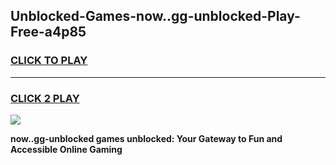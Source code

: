 
## Unblocked-Games-now..gg-unblocked-Play-Free-a4p85
<h3>
<a href="https://premium76.site?title=now..gg-unblocked&ref=10A">CLICK TO PLAY</a></h3>
<hr>

<h3>
<a href="https://premium76.site?title=now..gg-unblocked&ref=10A">CLICK 2 PLAY</a>
  
</h3>

<a href="https://premium76.site?title=now..gg-unblocked&ref=10A"><img src="https://clearcache.store/games.png"></a>


**now..gg-unblocked games unblocked: Your Gateway to Fun and Accessible Online Gaming**
